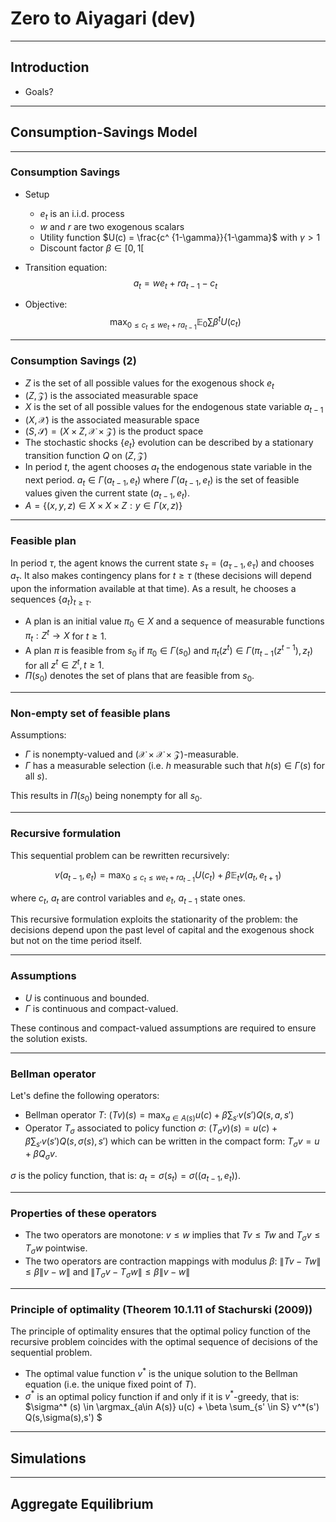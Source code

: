 # Zero to Aiyagari (dev)

---

## Introduction

- Goals? 

---

## Consumption-Savings Model


----

### Consumption Savings

- Setup
    - $e_t$ is an i.i.d. process
    - $w$ and $r$ are two exogenous scalars
    - Utility function $U(c) = \frac{c^ {1-\gamma}}{1-\gamma}$ with $\gamma>1$
    - Discount factor $\beta\in [0,1[$

- Transition equation: $$a_t = w e_t + r a_{t-1} - c_t$$

- Objective: $$\max_{0 \leq c_t \leq w e_t + r a_{t-1}} \mathbb{E}_0 \sum \beta^t U(c_t)$$

---

### Consumption Savings (2)

- $Z$ is the set of all possible values for the exogenous shock $e_t$
- $(Z, \mathcal{Z})$ is the associated measurable space
- $X$ is the set of all possible values for the endogenous state variable $a_{t-1}$
- $(X, \mathcal{X})$ is the associated measurable space
- $(S, \mathcal{S}) = (X\times Z,\mathcal{X}\times\mathcal{Z})$ is the product space
- The stochastic shocks $\{e_t\}$ evolution can be described by a stationary transition function $Q$ on $(Z, \mathcal{Z})$
- In period $t$, the agent chooses $a_t$ the endogenous state variable in the next period. $a_t \in \Gamma(a_{t-1}, e_t)$ where $\Gamma(a_{t-1}, e_t)$ is the set of feasible values given the current state $(a_{t-1}, e_t)$.
- $A = \{ (x,y,z) \in X\times X\times Z: y \in \Gamma(x,z)\}$

---

### Feasible plan

In period $\tau$, the agent knows the current state $s_{\tau} = (a_{\tau-1}, e_{\tau})$ and chooses $a_{\tau}$. It also makes contingency plans for $t\geq \tau$ (these decisions will depend upon the information available at that time). As a result, he chooses a sequences $\{a_t\}_{t\geq\tau}$. 

- A plan is an initial value $\pi_0 \in X$ and a sequence of measurable functions $\pi_t : Z^t \rightarrow X$ for $t\geq 1$.
- A plan $\pi$ is feasible from $s_0$ if $\pi_0 \in \Gamma(s_0)$ and $\pi_t (z^t) \in \Gamma(\pi_{t-1}(z^{t-1}),z_t)$ for all $z^t \in Z^t, t\geq 1$. 
- $\Pi(s_0)$ denotes the set of plans that are feasible from $s_0$.

---

### Non-empty set of feasible plans

Assumptions:
- $\Gamma$ is nonempty-valued and $(\mathcal{X} \times \mathcal{X} \times \mathcal{Z})$-measurable.
- $\Gamma$ has a measurable selection (i.e. $h$ measurable such that $h(s)\in\Gamma(s)$ for all $s$).

This results in $\Pi(s_0)$ being nonempty for all $s_0$.

---

### Recursive formulation

This sequential problem can be rewritten recursively:

$$ v(a_{t-1}, e_t) = \max_{0 \leq c_t \leq w e_t + ra_{t-1}} U(c_t) + \beta \mathbb{E}_t v(a_t, e_{t+1}) $$

where $c_t,~a_t$ are control variables and $e_t,~a_{t-1}$ state ones.

This recursive formulation exploits the stationarity of the problem: the decisions depend upon the past level of capital and the exogenous shock but not on the time period itself.

---

### Assumptions

- $U$ is continuous and bounded.
- $\Gamma$ is continuous and compact-valued.

These continous and compact-valued assumptions are required to ensure the solution exists.

---

### Bellman operator

Let's define the following operators:
- Bellman operator $T$: $(Tv)(s) = \max_{a\in A(s)} u(c) + \beta \sum_{s'} v(s')Q(s,a,s')$
- Operator $T_{\sigma}$ associated to policy function $\sigma$: $(T_{\sigma}v)(s) = u(c) + \beta \sum_{s'} v(s')Q(s,\sigma(s),s')$ which can be written in the compact form: $T_{\sigma} v = u + \beta Q_{\sigma} v$.

$\sigma$ is the policy function, that is: $a_t = \sigma(s_t) = \sigma((a_{t-1},e_t))$.

---

### Properties of these operators

- The two operators are monotone: $v\leq w$ implies that $Tv\leq Tw$ and $T_{\sigma} v \leq T_{\sigma}w$ pointwise.
- The two operators are contraction mappings with modulus $\beta$: $\left \| Tv-Tw \right \| \leq \beta \left \| v-w \right \|$ and $\left \| T_{\sigma}v-T_{\sigma}w \right \| \leq \beta \left \| v-w \right \|$

---

### Principle of optimality (Theorem 10.1.11 of Stachurski (2009))

The principle of optimality ensures that the optimal policy function of the recursive problem coincides with the optimal sequence of decisions of the sequential problem.

- The optimal value function $v^*$ is the unique solution to the Bellman equation (i.e. the unique fixed point of $T$).
- $\sigma^*$ is an optimal policy function if and only if it is $v^*$-greedy, that is: $\sigma^* (s) \in \argmax_{a\in A(s)} u(c) + \beta \sum_{s' \in S} v^*(s') Q(s,\sigma(s),s') $

---
## Simulations

---

## Aggregate Equilibrium

